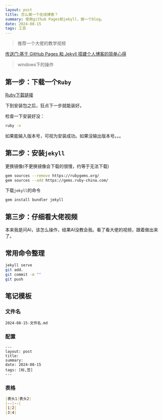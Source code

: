 ```yaml
---
layout: post
title: 怎么做一个在线博客？
summary: 使用github Pages和jekyll，做一个blog。
date: 2024-08-15
tags: 工具   
---
```

> 推荐一个大佬的教学视频

[传送门:基于 GitHub Pages 和 Jekyll 搭建个人博客的简单心得](https://www.bilibili.com/video/BV14x411t7ZU/)

> windows下的操作


## 第一步：下载一个`Ruby`

[Ruby下载链接](https://rubyinstaller.org/downloads/)

下到安装包之后，狂点下一步就能装好。

检查一下安装好没：

```bash
ruby -v
```

如果能输入版本号，可视为安装成功。如果没输出版本号。。。

## 第二步：安装`jekyll`

更换镜像(不更换镜像会下载的很慢，约等于无法下载)
```bash
gem sources --remove https://rubygems.org/
gem sources --add https://gems.ruby-china.com/
```

下载`jekyll`的命令
```bash
gem install bundler jekyll
```

## 第三步：仔细看大佬视频
本来我是问AI，该怎么操作，结果AI没教会我。看了看大佬的视频，跟着做出来了。

## 常用命令整理
```bash
jekyll serve
git add.
git commit -m ""
git push
```

## 笔记模板
### 文件名
`2024-08-15-文件名.md`

### 配置
```
---
layout: post
title: 
summary: 
date: 2024-08-15
tags: [标,签]
---
``` 

### 表格
```markdown
|表头1|表头2|
|--|--|
|1|2|
|3|4|
```